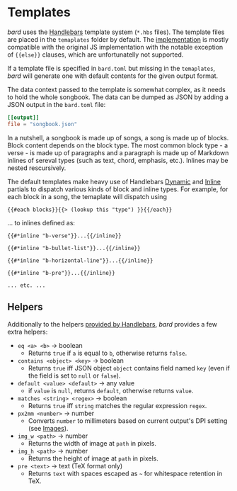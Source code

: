 # Templates

_bard_ uses the [Handlebars](https://handlebarsjs.com/) template system (`*.hbs` files).
The template files are placed in the `temaplates` folder by default.
The [implementation](https://docs.rs/handlebars) is mostly compatible with the original JS implementation
with the notable exception of `{{else}}` clauses, which are unfortunatelly not supported.

If a template file is specified in `bard.toml` but missing in the `temaplates`,
_bard_ will generate one with default contents for the given output format.

The data context passed to the template is somewhat complex, as it needs to hold the whole songbook.
The data can be dumped as JSON by adding a JSON output in the `bard.toml` file:

```toml
[[output]]
file = "songbook.json"
```

In a nutshell, a songbook is made up of songs, a song is made up of blocks.
Block content depends on the block type. The most common block type - a verse - is made up of
paragraphs and a paragraph is made up of Markdown inlines of sereval types (such as text, chord, emphasis, etc.). Inlines may be nested rescursively.

The default templates make heavy use of Handlebars [Dynamic](https://handlebarsjs.com/guide/partials.html#dynamic-partials)
and [Inline](https://handlebarsjs.com/guide/partials.html#inline-partials) partials to dispatch various kinds of block
and inline types.
For example, for each block in a song, the temaplate will dispatch using

```Handlebars
{{#each blocks}}{{> (lookup this "type") }}{{/each}}
```
... to inlines defined as:

```Handlebars
{{#*inline "b-verse"}}...{{/inline}}

{{#*inline "b-bullet-list"}}...{{/inline}}

{{#*inline "b-horizontal-line"}}...{{/inline}}

{{#*inline "b-pre"}}...{{/inline}}

... etc. ...
```

## Helpers

Additionally to the helpers [provided by Handlebars](https://handlebarsjs.com/guide/builtin-helpers.html),
_bard_ provides a few extra helpers:

- `eq <a> <b>` → boolean
    - Returns `true` if `a` is equal to `b`, otherwise returns `false`.
- `contains <object> <key>` → boolean
    - Returns `true` iff JSON object `object` contains field named `key` (even if the field is set to `null` or `false`).
- `default <value> <default>` → any value
    - if `value` is `null`, returns `default`, otherwise returns `value`.
- `matches <string> <regex>` → boolean
    - Returns `true` iff `string` matches the regular expression `regex`.
- `px2mm <number>` → number
    - Converts `number` to millimeters based on current output's DPI setting (see [Images](./markdown.md#images)).
- `img_w <path>` → number
    - Returns the width of image at `path` in pixels.
- `img_h <path>` → number
    - Returns the height of image at `path` in pixels.
- `pre <text>` → text (TeX format only)
    - Returns `text` with spaces escaped as `~` for whitespace retention in TeX.
